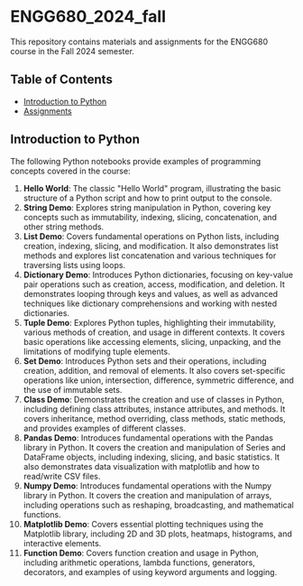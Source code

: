 # ENGG680_2024_fall
This repository contains materials and assignments for the ENGG680 course in the Fall 2024 semester.

## Table of Contents
- [Introduction to Python](#introduction-to-python)
- [Assignments](#assignments)

## Introduction to Python

The following Python notebooks provide examples of programming concepts covered in the course:
1. **Hello World**: The classic "Hello World" program, illustrating the basic structure of a Python script and how to print output to the console.
2. **String Demo**: Explores string manipulation in Python, covering key concepts such as immutability, indexing, slicing, concatenation, and other string methods.
3. **List Demo**: Covers fundamental operations on Python lists, including creation, indexing, slicing, and modification. It also demonstrates list methods and explores list concatenation and various techniques for traversing lists using loops.
4. **Dictionary Demo**: Introduces Python dictionaries, focusing on key-value pair operations such as creation, access, modification, and deletion. It demonstrates looping through keys and values, as well as advanced techniques like dictionary comprehensions and working with nested dictionaries.
5. **Tuple Demo**: Explores Python tuples, highlighting their immutability, various methods of creation, and usage in different contexts. It covers basic operations like accessing elements, slicing, unpacking, and the limitations of modifying tuple elements.
6. **Set Demo**: Introduces Python sets and their operations, including creation, addition, and removal of elements. It also covers set-specific operations like union, intersection, difference, symmetric difference, and the use of immutable sets.
7. **Class Demo**: Demonstrates the creation and use of classes in Python, including defining class attributes, instance attributes, and methods. It covers inheritance, method overriding, class methods, static methods, and provides examples of different classes.
8. **Pandas Demo**: Introduces fundamental operations with the Pandas library in Python. It covers the creation and manipulation of Series and DataFrame objects, including indexing, slicing, and basic statistics. It also demonstrates data visualization with matplotlib and how to read/write CSV files.
9. **Numpy Demo**: Introduces fundamental operations with the Numpy library in Python. It covers the creation and manipulation of arrays, including operations such as reshaping, broadcasting, and mathematical functions.
10. **Matplotlib Demo**: Covers essential plotting techniques using the Matplotlib library, including 2D and 3D plots, heatmaps, histograms, and interactive elements.
11. **Function Demo**: Covers function creation and usage in Python, including arithmetic operations, lambda functions, generators, decorators, and examples of using keyword arguments and logging.